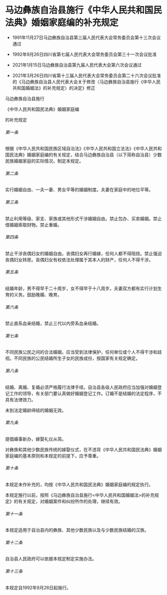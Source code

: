 # 马边彝族自治县施行《中华人民共和国民法典》婚姻家庭编的补充规定

- 1991年11月27日马边彝族自治县第三届人民代表大会常务委员会第十三次会议通过

- 1992年9月26日四川省第七届人民代表大会常务委员会第三十一次会议批准

- 2021年1月15日马边彝族自治县第九届人民代表大会第六次会议通过

- 2021年3月26日四川省第十三届人民代表大会常务委员会第二十六次会议批准的《马边彝族自治县人民代表大会关于修改〈马边彝族自治县施行《中华人民共和国婚姻法》的补充规定〉的决定》修正

<!-- INFO END -->

马边彝族自治县施行

《中华人民共和国民法典》婚姻家庭编

的补充规定

###### 第一条

根据《中华人民共和国民族区域自治法》《中华人民共和国立法法》《中华人民共和国民法典》婚姻家庭编的有关规定，结合马边彝族自治县（以下简称自治县）少数民族婚姻家庭的实际情况，制定本规定。

###### 第二条

实行婚姻自由、一夫一妻、男女平等的婚姻制度。夫妻在家庭中的地位平等。

###### 第三条

禁止利用等级、家支、家族或其他形式干涉婚姻自由。禁止包办、买卖婚姻。禁止借婚姻索取财物。禁止重婚。

###### 第四条

禁止干涉丧偶妇女的婚姻自由。丧偶妇女再行婚嫁，任何人都不得阻挠。禁止强迫丧偶妇女转房。丧偶妇女有权依法处理属于其本人的财产，任何人不得干涉。

###### 第五条

结婚年龄，男不得早于二十周岁，女不得早于十八周岁。夫妻双方都有实行计划生育的义务。鼓励晚婚、晚育。

###### 第六条

禁止直系血亲结婚，禁止三代以内旁系血亲结婚。

###### 第七条

不同民族公民之间的合法婚姻，应当受到法律保护，任何单位或个人不得干涉和歧视。不同民族的公民结婚所生子女的民族成份，按国家有关规定确定。

###### 第八条

结婚、离婚、复婚必须严格履行法律手续。自治县各级人民政府应当加强对婚姻登记工作的领导，有关部门要认真做好婚姻登记工作。订婚不是结婚的法定程序，不具有法律效力。

未到法定婚龄缔结的婚姻无效。

###### 第九条

提倡婚事新办，嫁娶礼仪从简。

对彝族和其他少数民族传统的嫁娶仪式，在不违背《中华人民共和国民法典》婚姻家庭编的基本原则和本规定的前提下，应予尊重。

###### 第十条

本规定未作补充的，均按《中华人民共和国民法典》婚姻家庭编的规定执行。

本规定施行以前，按照《马边彝族自治县施行<中华人民共和国婚姻法>的补充规定》的有关规定，对婚姻案件和纠纷所作的处理，继续有效。

###### 第十一条

本规定适用于自治县内的彝族、其他少数民族以及与少数民族结婚的汉族。

###### 第十二条

自治县人民政府可以依据本规定制定实施办法。

###### 第十三条

本规定自1992年9月26日起施行。
